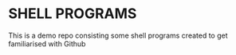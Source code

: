 # SHELL PROGRAMS

 
 This is a demo repo consisting some shell programs created to get familiarised with Github
